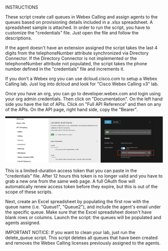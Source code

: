 INSTRUCTIONS

These script create call queues in Webex Calling and assign agents to the queues based on provisioning details included in a .xlsx spreadsheet. A spreadsheet sample is attached.
In order to run the script, you have to customize the "credentials" file. Just open the file and follow the descriptions.

If the agent doesn't have an extension assigned the script takes the last 4 digits from the telephoneNumber attribute synchronized via Directory Connector.
If the Directory Connector is not implemented or the telephoneNumber attribute not populated, the script takes the phone number defined in the "credentials" file and increments it.

If you don't a Webex org you can use dcloud.cisco.com to setup a Webex Calling lab. 
Just log into dcloud and look for "Cisco Webex Calling v3" lab.

Once you have an org, you can go to developer.webex.com and login using your org admin credentials.
Then click on "Documentation".
On the left hand side you have the list of APIs. Click on "Full API Reference" and then on any of the APIs. On the API page, right hand side, copy the "Bearer".

<img width="1247" alt="Bearer" src="https://github.com/lpellegro/call_queue_demo/blob/master/images/bearer.png">

This is a limited-duration access token that you can paste in the "credentials" file. 
After 12 hours this token is no longer valid and you have to grab a new one from the same web page.
A full OAuth flow will automatically renew access token before they expire, but this is out of the scope of these scripts.

Next, create an Excel spreadsheet by populating the first row with the queue name (i.e. "Queue1", "Queue2"), and include the agent's email under the specific queue.
Make sure that the Excel spreadsheet doesn't have blank rows or columns.
Launch the script: the queues will be populated and agents assigned.

IMPORTANT NOTICE:
If you want to clean your lab, just run the delete_queue script. This script deletes all queues that have been created and removes the Webex Calling licenses previously assigned to the agents.
